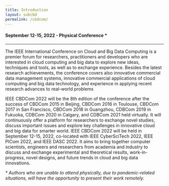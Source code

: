 ```yaml
---
title: Introduction
layout: subcbd
permalink: /cbdcom/
---
```


<div class="row">
<div class="col-md-8 mb-5">

<h4>September 12-15, 2022 - Physical Conference *</h4>
<hr/>

<p>The IEEE International Conference on Cloud and Big Data Computing is a premier forum for researchers, practitioners and developers who are interested in cloud computing and big data to explore new ideas, techniques and tools, as well as to exchange experience. Besides the latest research achievements, the conference covers also innovative commercial data management systems, innovative commercial applications of cloud computing and big data technology, and experience in applying recent research advances to real-world problems</p>

<p>
IEEE CBDCom 2022 will be the 8th edition of the conference after the success of CBDCom 2015 in Beijing, CBDCom 2016 in Toulouse, CBDCom 2017 in San Francisco, CBDCom 2018 in Guangzhou, CDBCom 2019 in Fukuoka, CDBCom 2020 in Calgary, and CDBCom 2021 held virtually. It will continuously offer a platform for researchers to exchange novel studies, discuss important issues and explore key challenges in innovative cloud and big data for smarter world.
IEEE CBDCom 2022 will be held in September 12-15, 2022, co-located with IEEE CyberSciTech 2022, IEEE PICom 2022, and IEEE DASC 2022. It aims to bring together computer scientists, engineers and researchers from academia and industry to discuss and exchange experimental and theoretical results, work-in-progress, novel designs, and future trends in cloud and big data innovations.
</p>

<p><i>* Authors who are unable to attend physically, due to pandemic-related situations, will have the opportunity to present their work remotely.</i></p>

</div>
</div>

